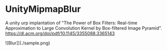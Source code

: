 # UnityMipmapBlur
A unity urp implantation of "The Power of Box Filters: Real-time Approximation to Large Convolution Kernel by Box-filtered Image Pyramid". 
https://dl.acm.org/doi/pdf/10.1145/3355088.3365143

![Blur]](./sample.png)